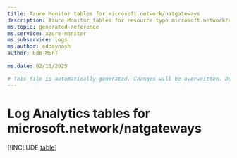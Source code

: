 ```yaml
---
title: Azure Monitor tables for microsoft.network/natgateways
description: Azure Monitor tables for resource type microsoft.network/natgateways
ms.topic: generated-reference
ms.service: azure-monitor
ms.subservice: logs
ms.author: edbaynash
author: EdB-MSFT
   
ms.date: 02/18/2025

# This file is automatically generated. Changes will be overwritten. Do not change this file directly.
---
```


# Log Analytics tables for microsoft.network/natgateways  

[!INCLUDE [table](~/reusable-content/ce-skilling/azure/includes/azure-monitor/reference/tables/microsoft-network_natgateways-include.md)]

